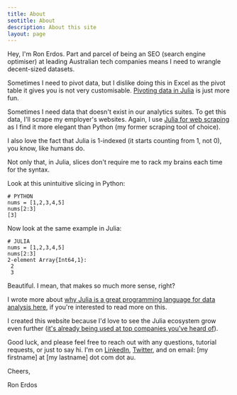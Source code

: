 ```yaml
---
title: About
seotitle: About
description: About this site
layout: page
---
```


Hey, I'm Ron Erdos. Part and parcel of being an SEO (search engine optimiser) at leading Australian tech companies means I need to wrangle decent-sized datasets.

Sometimes I need to pivot data, but I dislike doing this in Excel as the pivot table it gives you is not very customisable. [Pivoting data in Julia](../julia/dataframes/#how-to-use-pivot-tables-in-julia-dataframes) is just more fun.

Sometimes I need data that doesn't exist in our analytics suites. To get this data, I'll scrape my employer's websites. Again, I use [Julia for web scraping](../julia/scraping/) as I find it more elegant than Python (my former scraping tool of choice).

I also love the fact that Julia is 1-indexed (it starts counting from 1, not 0), you know, like humans do.

Not only that, in Julia, slices don't require me to rack my brains each time for the syntax.

Look at this unintuitive slicing in Python:

```
# PYTHON
nums = [1,2,3,4,5]
nums[2:3]
[3]
```


Now look at the same example in Julia:

```
# JULIA
nums = [1,2,3,4,5]
nums[2:3]
2-element Array{Int64,1}:
 2
 3
```

Beautiful. I mean, that makes so much more sense, right?

I wrote more about [why Julia is a great programming language for data analysis here](../julia/why/), if you're interested to read more on this.

I created this website because I'd love to see the Julia ecosystem grow even further ([it's already being used at top companies you've heard of](../julia/why/#who-uses-julia)).

Good luck, and please feel free to reach out with any questions, tutorial requests, or just to say hi. I'm on [LinkedIn](https://www.linkedin.com/in/ronerdos/), [Twitter](https://twitter.com/RonErdos), and on email: [my firstname] at [my lastname] dot com dot au.

Cheers,

Ron Erdos
